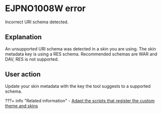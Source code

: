 # EJPNO1008W error

Incorrect URI schema detected.

## Explanation

An unsupported URI schema was detected in a skin you are using. The skin metadata key is using a RES schema. Recommended schemas are WAR and DAV, RES is not supported.

## User action

Update your skin metadata with the key the tool suggests to a supported schema.


???+ info "Related information"
    - [Adapt the scripts that register the custom theme and skins](../../../developing_theme/dev_op_overview/manual_packaging_themes/themeopt_move_repack_script.md)

